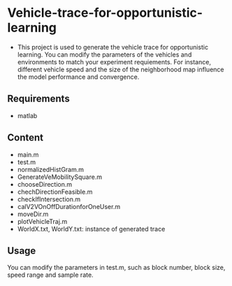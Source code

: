 # Vehicle-trace-for-opportunistic-learning
- This project is used to generate the vehicle trace for opportunistic learning. You can modify the parameters of the vehicles and environments to match your experiment requiements. For instance, different vehicle speed and the size of the neighborhood map influence the model performance and convergence. 

## Requirements
- matlab

## Content
- main.m
- test.m
- normalizedHistGram.m
- GenerateVeMobilitySquare.m
- chooseDirection.m
- chechDirectionFeasible.m
- checkIfIntersection.m
- calV2VOnOffDurationforOneUser.m
- moveDir.m
- plotVehicleTraj.m
- WorldX.txt, WorldY.txt: instance of generated trace

## Usage
You can modify the parameters in test.m, such as block number, block size, speed range and sample rate.

